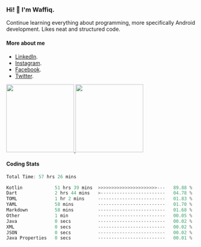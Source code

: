 ### Hi! 👋 I'm Waffiq.

Continue learning everything about programming, more specifically Android development. Likes neat and structured code.

#### More about me 
- [LinkedIn](https://www.linkedin.com/in/waffiqaziz/).
- [Instagram](https://www.instagram.com/waffiqaziz/).
- [Facebook](https://web.facebook.com/WaffiqAziz/).
- [Twitter](https://twitter.com/AzizWaffiq).

<p align="left">
<a href="https://github.com/waffiqaziz">
  <img height="180em" src="https://github-readme-stats-eight-theta.vercel.app/api?username=waffiqaziz&show_icons=true&theme=algolia&include_all_commits=true&count_private=true"/>
  <img height="180em" src="https://github-readme-stats-eight-theta.vercel.app/api/top-langs/?username=waffiqaziz&layout=compact&langs_count=8&theme=algolia"/>
</a>
</p>

#### Coding Stats
<!--START_SECTION:waka-->

```rust
Total Time: 57 hrs 26 mins

Kotlin            51 hrs 39 mins  >>>>>>>>>>>>>>>>>>>>>>---   89.88 %
Dart              2 hrs 44 mins   >------------------------   04.78 %
TOML              1 hr 2 mins     -------------------------   01.83 %
YAML              58 mins         -------------------------   01.70 %
Markdown          58 mins         -------------------------   01.68 %
Other             1 min           -------------------------   00.05 %
Java              0 secs          -------------------------   00.02 %
XML               0 secs          -------------------------   00.02 %
JSON              0 secs          -------------------------   00.02 %
Java Properties   0 secs          -------------------------   00.01 %
```

<!--END_SECTION:waka-->
